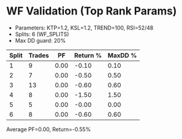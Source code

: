 # WF Validation (Top Rank Params)

- Parameters: KTP=1.2, KSL=1.2, TREND=100, RSI=52/48
- Splits: 6 (WF_SPLITS)
- Max DD guard: 20%

| Split | Trades | PF  | Return % | MaxDD % |
|-------|--------|-----|----------|---------|
| 1 | 9 | 0.00 | -0.10 | 0.10 |
| 2 | 7 | 0.00 | -0.50 | 0.50 |
| 3 | 13 | 0.00 | -0.60 | 0.60 |
| 4 | 8 | 0.00 | -1.50 | 1.50 |
| 5 | 5 | 0.00 | -0.00 | 0.00 |
| 6 | 8 | 0.00 | -0.60 | 0.60 |

Average PF=0.00, Return=-0.55%
